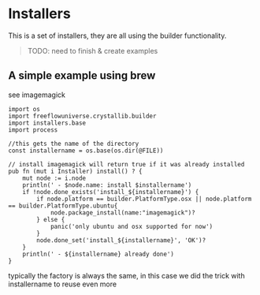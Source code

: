 # Installers

This is a set of installers, they are all using the builder functionality.

> TODO: need to finish & create examples


## A simple example using brew

see imagemagick

```golang
import os
import freeflowuniverse.crystallib.builder
import installers.base
import process

//this gets the name of the directory
const installername = os.base(os.dir(@FILE))

// install imagemagick will return true if it was already installed
pub fn (mut i Installer) install() ? {
	mut node := i.node
	println(' - $node.name: install $installername')
	if !node.done_exists('install_${installername}') {
		if node.platform == builder.PlatformType.osx || node.platform == builder.PlatformType.ubuntu{
			node.package_install(name:"imagemagick")?
		} else {
			panic('only ubuntu and osx supported for now')
		}
		node.done_set('install_${installername}', 'OK')?
	}
	println(' - ${installername} already done')
}

```

typically the factory is always the same, in this case we did the trick with installername to reuse even more